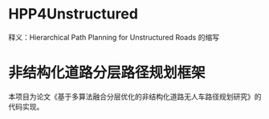 # HPP4Unstructured
释义：Hierarchical Path Planning for Unstructured Roads 的缩写

# 非结构化道路分层路径规划框架

本项目为论文《基于多算法融合分层优化的非结构化道路无人车路径规划研究》的代码实现。